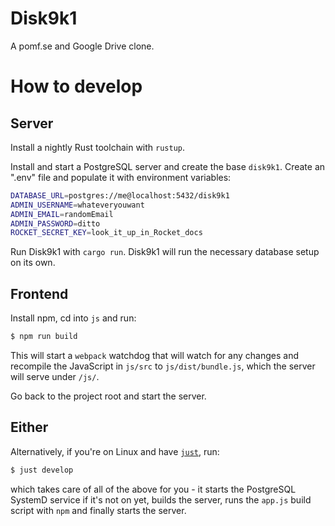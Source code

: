 # Disk9k1

A pomf.se and Google Drive clone.

# How to develop
## Server
Install a nightly Rust toolchain with `rustup`.

Install and start a PostgreSQL server and create the base `disk9k1`.
Create an ".env" file and populate it with environment variables:
```bash
DATABASE_URL=postgres://me@localhost:5432/disk9k1
ADMIN_USERNAME=whateveryouwant
ADMIN_EMAIL=randomEmail
ADMIN_PASSWORD=ditto
ROCKET_SECRET_KEY=look_it_up_in_Rocket_docs
```
Run Disk9k1 with `cargo run`. Disk9k1 will run the necessary database setup on its own.
## Frontend
Install npm, cd into `js` and run:
```bash
$ npm run build
```
This will start a `webpack` watchdog that will watch for any changes and recompile the JavaScript in `js/src` to `js/dist/bundle.js`, which the server will serve under `/js/`.

Go back to the project root and start the server.
## Either
Alternatively, if you're on Linux and have [`just`](https://github.com/casey/just), run:
```bash
$ just develop
```
which takes care of all of the above for you - it starts the PostgreSQL SystemD service if it's not on yet, builds the server, runs the `app.js` build script with `npm` and finally starts the server.
